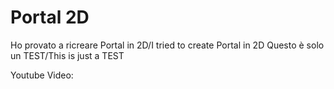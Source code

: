 # Portal 2D
Ho provato a ricreare Portal in 2D/I tried to create Portal in 2D
Questo è solo un TEST/This is just a TEST

Youtube Video:
